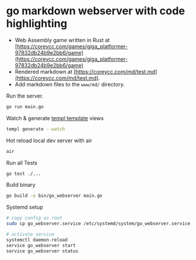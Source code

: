 # go markdown webserver with code highlighting
- Web Assembly game written in Rust at [https://coreycc.com/games/giga_platformer-97832db24b9e2bb6/game](https://coreycc.com/games/giga_platformer-97832db24b9e2bb6/game)
- Rendered markdown at [https://coreycc.com/md/test.md](https://coreycc.com/md/test.md).
- Add markdown files to the `www/md/` directory.

Run the server. 
```bash
go run main.go
```

Watch & generate [templ template](https://templ.guide/quick-start/installation) views
```bash
templ generate --watch
```

Hot reload local dev server with air
```bash
air
```

Run all Tests
```bash
go test ./...
```

Build binary
```bash
go build -o bin/go_webserver main.go
```

Systemd setup
```bash
# copy config as root
sudo cp go_webserver.service /etc/systemd/system/go_webserver.service

# activate service
systemctl daemon-reload
service go_webserver start
service go_webserver status
```
